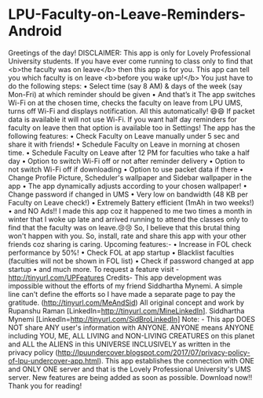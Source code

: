 # LPU-Faculty-on-Leave-Reminders-Android
Greetings of the day! DISCLAIMER: This app is only for Lovely Professional University students. If you have ever come running to class only to find that &lt;b>the faculty was on leave&lt;/b> then this app is for you. This app can tell you which faculty is on leave &lt;b>before you wake up!&lt;/b> You just have to do the following steps: • Select time (say 8 AM) &amp; days of the week (say Mon-Fri) at which reminder should be given • And that’s it The app switches Wi-Fi on at the chosen time, checks the faculty on leave from LPU UMS, turns off Wi-Fi and displays notification. All this automatically! 😄😄 If packet data is available it will not use Wi-Fi. If you want half day reminders for faculty on leave then that option is available too in Settings! The app has the following features: • Check Faculty on Leave manually under 5 sec and share it with friends! • Schedule Faculty on Leave in morning at chosen time. • Schedule Faculty on Leave after 12 PM for faculties who take a half day • Option to switch Wi-Fi off or not after reminder delivery • Option to not switch Wi-Fi off if downloading • Option to use packet data if there • Change Profile Picture, Scheduler's wallpaper and Sidebar wallpaper in the app • The app dynamically adjusts according to your chosen wallpaper! • Change password if changed in UMS • Very low on bandwidth (48 KB per Faculty on Leave check!) • Extremely Battery efficient (1mAh in two weeks!) • and NO Ads!! I made this app coz it happened to me two times a month in winter that I woke up late and arrived running to attend the classes only to find that the faculty was on leave.😢😢 So, I believe that this brutal thing won't happen with you. So, install, rate and share this app with your other friends coz sharing is caring. Upcoming features:- • Increase in FOL check performance by 50%! • Check FOL at app startup • Blacklist faculties (faculties will not be shown in FOL list) • Check if password changed at app startup • and much more. To request a feature visit - http://tinyurl.com/UPFeatures Credits- This app development was impossible without the efforts of my friend Siddhartha Mynemi. A simple line can't define the efforts so I have made a separate page to pay the gratitude. (http://tinyurl.com/MeAndSid) All original concept and work by Rupanshu Raman [LinkedIn=http://tinyurl.com/MineLinkedIn]. Siddhartha Mynemi [LinkedIn=http://tinyurl.com/SidBroLinkedIn] Note: - This app DOES NOT share ANY user's information with ANYONE. ANYONE means ANYONE including YOU, ME, ALL LIVING and NON-LIVING CREATURES on this planet and ALL the ALIENS in this UNIVERSE INCLUSIVELY as written in the privacy policy (http://lpuundercover.blogspot.com/2017/07/privacy-policy-of-lpu-undercover-app.html). This app establishes the connection with ONE and ONLY ONE server and that is the Lovely Professional University's UMS server. New features are being added as soon as possible. Download now!! Thank you for reading!
